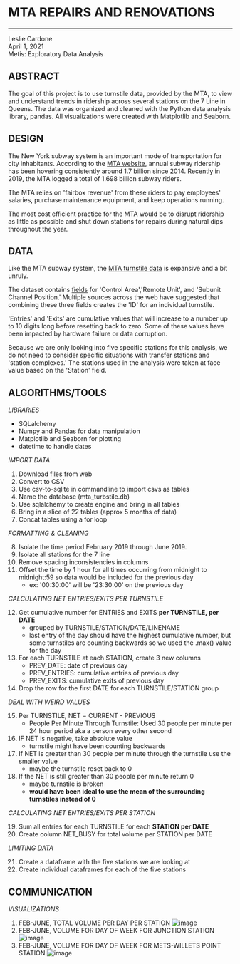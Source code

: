# **MTA REPAIRS AND RENOVATIONS**
--------
Leslie Cardone  
April 1, 2021  
Metis: Exploratory Data Analysis



## ABSTRACT

The goal of this project is to use turnstile data, provided by the MTA, to view and understand trends in ridership across several stations on the 7 Line in Queens. The data was organized and cleaned with the Python data analysis library, pandas. All visualizations were created with Matplotlib and Seaborn.


## DESIGN

The New York subway system is an important mode of transportation for city inhabitants. According to the [MTA website](https://new.mta.info/agency/new-york-city-transit/subway-bus-ridership-2019), annual subway ridership has been hovering consistently around 1.7 billion since 2014. Recently in 2019, the MTA logged a total of 1.698 billion subway riders.

The MTA relies on 'fairbox revenue' from these riders to pay employees' salaries, purchase maintenance equipment, and keep operations running. 

The most cost efficient practice for the MTA would be to disrupt ridership as little as possible and shut down stations for repairs during natural dips throughout the year. 


## DATA

Like the MTA subway system, the [MTA turnstile data](http://web.mta.info/developers/turnstile.html) is expansive and a bit unruly.

The dataset contains [fields](http://web.mta.info/developers/resources/nyct/turnstile/ts_Field_Description.txt) for 'Control Area','Remote Unit', and 'Subunit Channel Position.' Multiple sources across the web have suggested that combining these three fields creates the 'ID' for an individual turnstile.

'Entries' and 'Exits' are cumulative values that will increase to a number up to 10 digits long before resetting back to zero. Some of these values have been impacted by hardware failure or data corruption.

Because we are only looking into five specific stations for this analysis, we do not need to consider specific situations with transfer stations and 'station complexes.' The stations used in the analysis were taken at face value based on the 'Station' field.

## ALGORITHMS/TOOLS

*LIBRARIES*
- SQLalchemy
- Numpy and Pandas for data manipulation
- Matplotlib and Seaborn for plotting
- datetime to handle dates


*IMPORT DATA*

1. Download files from web
2. Convert to CSV
3. Use csv-to-sqlite in commandline to import csvs as tables
4. Name the database (mta_turbstile.db)
5. Use sqlalchemy to create engine and bring in all tables
6. Bring in a slice of 22 tables (approx 5 months of data)
7. Concat tables using a for loop

*FORMATTING & CLEANING*

8. Isolate the time period February 2019 through June 2019.
9. Isolate all stations for the 7 line
10. Remove spacing inconsistencies in columns
11. Offset the time by 1 hour for all times occurring from midnight to midnight:59 so data would be included for the previous day
    - ex: '00:30:00' will be '23:30:00' on the previous day
    
*CALCULATING NET ENTRIES/EXITS PER TURNSTILE*

12. Get cumulative number for ENTRIES and EXITS **per TURNSTILE, per DATE**
    - grouped by TURNSTILE/STATION/DATE/LINENAME
    - last entry of the day should have the highest cumulative number, but some turnstiles are counting backwards so we used the .max() value for the day
13. For each TURNSTILE at each STATION, create 3 new columns
    - PREV_DATE: date of previous day
    - PREV_ENTRIES: cumulative entries of previous day
    - PREV_EXITS: cumulative exits of previous day
14. Drop the row for the first DATE for each TURNSTILE/STATION group

*DEAL WITH WEIRD VALUES*

15. Per TURNSTILE, NET = CURRENT - PREVIOUS
    - People Per Minute Through Turnstile: Used 30 people per minute per 24 hour period aka a person every other second
16. IF NET is negative, take absolute value
    - turnstile might have been counting backwards
17. If NET is greater than 30 people per minute through the turnstile use the smaller value
    - maybe the turnstile reset back to 0 
18. If the NET is still greater than 30 people per minute return 0
    - maybe turnstile is broken
    - **would have been ideal to use the mean of the surrounding turnstiles instead of 0**
    
*CALCULATING NET ENTRIES/EXITS PER STATION*

19. Sum all entries for each TURNSTILE for each **STATION per DATE** 
20. Create column NET_BUSY for total volume per STATION per DATE

*LIMITING DATA*

21. Create a dataframe with the five stations we are looking at
22. Create individual dataframes for each of the five stations


## COMMUNICATION
*VISUALIZATIONS*
1. FEB-JUNE, TOTAL VOLUME PER DAY PER STATION
![image](./per_month_allstations_volumebydate.jpg)
2. FEB-JUNE, VOLUME FOR DAY OF WEEK FOR JUNCTION STATION
![image](./junction_st_volumebydow.jpg)
3. FEB-JUNE, VOLUME FOR DAY OF WEEK FOR METS-WILLETS POINT STATION
![image](./mets_willets_st_volumebydow.jpg)